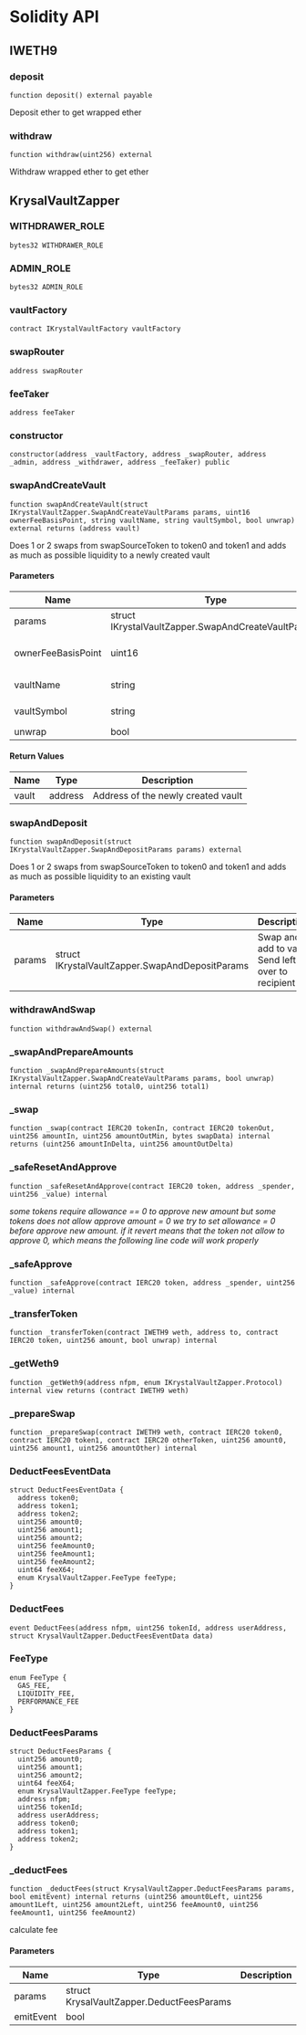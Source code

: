# Solidity API

## IWETH9

### deposit

```solidity
function deposit() external payable
```

Deposit ether to get wrapped ether

### withdraw

```solidity
function withdraw(uint256) external
```

Withdraw wrapped ether to get ether

## KrysalVaultZapper

### WITHDRAWER_ROLE

```solidity
bytes32 WITHDRAWER_ROLE
```

### ADMIN_ROLE

```solidity
bytes32 ADMIN_ROLE
```

### vaultFactory

```solidity
contract IKrystalVaultFactory vaultFactory
```

### swapRouter

```solidity
address swapRouter
```

### feeTaker

```solidity
address feeTaker
```

### constructor

```solidity
constructor(address _vaultFactory, address _swapRouter, address _admin, address _withdrawer, address _feeTaker) public
```

### swapAndCreateVault

```solidity
function swapAndCreateVault(struct IKrystalVaultZapper.SwapAndCreateVaultParams params, uint16 ownerFeeBasisPoint, string vaultName, string vaultSymbol, bool unwrap) external returns (address vault)
```

Does 1 or 2 swaps from swapSourceToken to token0 and token1 and adds as much as possible liquidity to a newly created
vault

#### Parameters

| Name               | Type                                                | Description               |
| ------------------ | --------------------------------------------------- | ------------------------- |
| params             | struct IKrystalVaultZapper.SwapAndCreateVaultParams | Swap and create vault     |
| ownerFeeBasisPoint | uint16                                              | Owner fee in basic points |
| vaultName          | string                                              | Name of the vault         |
| vaultSymbol        | string                                              | Symbol of the vault       |
| unwrap             | bool                                                |                           |

#### Return Values

| Name  | Type    | Description                        |
| ----- | ------- | ---------------------------------- |
| vault | address | Address of the newly created vault |

### swapAndDeposit

```solidity
function swapAndDeposit(struct IKrystalVaultZapper.SwapAndDepositParams params) external
```

Does 1 or 2 swaps from swapSourceToken to token0 and token1 and adds as much as possible liquidity to an existing vault

#### Parameters

| Name   | Type                                            | Description                                       |
| ------ | ----------------------------------------------- | ------------------------------------------------- |
| params | struct IKrystalVaultZapper.SwapAndDepositParams | Swap and add to vault Send left-over to recipient |

### withdrawAndSwap

```solidity
function withdrawAndSwap() external
```

### \_swapAndPrepareAmounts

```solidity
function _swapAndPrepareAmounts(struct IKrystalVaultZapper.SwapAndCreateVaultParams params, bool unwrap) internal returns (uint256 total0, uint256 total1)
```

### \_swap

```solidity
function _swap(contract IERC20 tokenIn, contract IERC20 tokenOut, uint256 amountIn, uint256 amountOutMin, bytes swapData) internal returns (uint256 amountInDelta, uint256 amountOutDelta)
```

### \_safeResetAndApprove

```solidity
function _safeResetAndApprove(contract IERC20 token, address _spender, uint256 _value) internal
```

_some tokens require allowance == 0 to approve new amount but some tokens does not allow approve amount = 0 we try to
set allowance = 0 before approve new amount. if it revert means that the token not allow to approve 0, which means the
following line code will work properly_

### \_safeApprove

```solidity
function _safeApprove(contract IERC20 token, address _spender, uint256 _value) internal
```

### \_transferToken

```solidity
function _transferToken(contract IWETH9 weth, address to, contract IERC20 token, uint256 amount, bool unwrap) internal
```

### \_getWeth9

```solidity
function _getWeth9(address nfpm, enum IKrystalVaultZapper.Protocol) internal view returns (contract IWETH9 weth)
```

### \_prepareSwap

```solidity
function _prepareSwap(contract IWETH9 weth, contract IERC20 token0, contract IERC20 token1, contract IERC20 otherToken, uint256 amount0, uint256 amount1, uint256 amountOther) internal
```

### DeductFeesEventData

```solidity
struct DeductFeesEventData {
  address token0;
  address token1;
  address token2;
  uint256 amount0;
  uint256 amount1;
  uint256 amount2;
  uint256 feeAmount0;
  uint256 feeAmount1;
  uint256 feeAmount2;
  uint64 feeX64;
  enum KrysalVaultZapper.FeeType feeType;
}
```

### DeductFees

```solidity
event DeductFees(address nfpm, uint256 tokenId, address userAddress, struct KrysalVaultZapper.DeductFeesEventData data)
```

### FeeType

```solidity
enum FeeType {
  GAS_FEE,
  LIQUIDITY_FEE,
  PERFORMANCE_FEE
}
```

### DeductFeesParams

```solidity
struct DeductFeesParams {
  uint256 amount0;
  uint256 amount1;
  uint256 amount2;
  uint64 feeX64;
  enum KrysalVaultZapper.FeeType feeType;
  address nfpm;
  uint256 tokenId;
  address userAddress;
  address token0;
  address token1;
  address token2;
}
```

### \_deductFees

```solidity
function _deductFees(struct KrysalVaultZapper.DeductFeesParams params, bool emitEvent) internal returns (uint256 amount0Left, uint256 amount1Left, uint256 amount2Left, uint256 feeAmount0, uint256 feeAmount1, uint256 feeAmount2)
```

calculate fee

#### Parameters

| Name      | Type                                      | Description |
| --------- | ----------------------------------------- | ----------- |
| params    | struct KrysalVaultZapper.DeductFeesParams |             |
| emitEvent | bool                                      |             |

